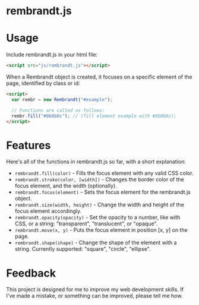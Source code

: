 # rembrandt.js

# Usage

Include rembrandt.js in your html file:

```html
<script src="js/rembrandt.js"></script>
```

When a Rembrandt object is created, it focuses on a specific element of
the page, identified by class or id:

```html
<script>
  var rembr = new Rembrandt("#example");

  // Functions are called as follows:
  rembr.fill("#0b0b0c"); // (fill element example with #0b0b0c);
</script>
```

# Features

Here's all of the functions in rembrandt.js so far, with a short explanation:

* `rembrandt.fill(color)` - Fills the focus element with any valid CSS color.
* `rembrandt.stroke(color, [width])` - Changes the border color of the focus element, and the width (optionally).
* `rembrandt.focus(element)` - Sets the focus element for the rembrandt.js object.
* `rembrandt.size(width, height)` - Change the width and height of the focus element accordingly.
* `rembrandt.opacity(opacity)` - Set the opacity to a number, like with CSS, or a string: "transparent", "translucent", or "opaque".
* `rembrandt.move(x, y)` - Puts the focus element in position [x, y] on the page.
* `rembrandt.shape(shape)` - Change the shape of the element with a string. Currently supported: "square", "circle", "ellipse".

# Feedback

This project is designed for me to improve my web development skills. If
I've made a mistake, or something can be improved, please tell me how.
